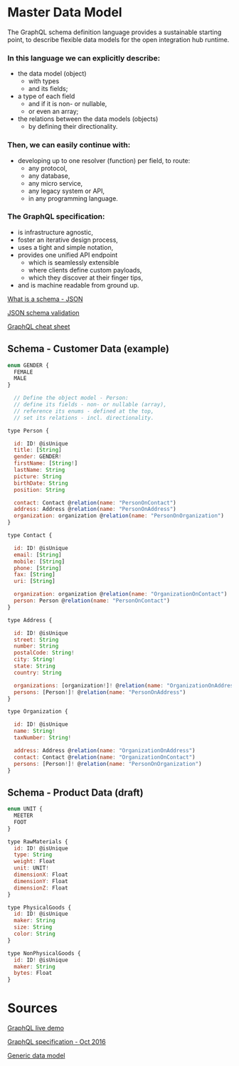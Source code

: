 # Master Data Model

The GraphQL schema definition language provides a sustainable starting point, to describe flexible data models for the open integration hub runtime.

### In this language we can explicitly describe:
* the data model (object)
  * with types
  * and its fields;
* a type of each field
  * and if it is non- or nullable,
  * or even an array;
* the relations between the data models (objects)
  * by defining their directionality.

### Then, we can easily continue with:
* developing up to one resolver (function) per field, to route:
  * any protocol,
  * any database,
  * any micro service,
  * any legacy system or API,
  * in any programming language.

### The GraphQL specification:
* is infrastructure agnostic,
* foster an iterative design process,
* uses a tight and simple notation,
* provides one unified API endpoint
  * which is seamlessly extensible
  * where clients define custom payloads,
  * which they discover at their finger tips,
* and is machine readable from ground up.

[What is a schema - JSON](https://spacetelescope.github.io/understanding-json-schema/about.html#about)

[JSON schema validation](https://www.highly.co/hl/rwKOijEQwI4JfP)

[GraphQL cheat sheet](https://github.com/openintegrationhub/innovation/blob/master/evaluations/sources/graphql-shorthand-notation-cheat-sheet.pdf)

## Schema - Customer Data (example)
```javascript
enum GENDER {
  FEMALE
  MALE
}

  // Define the object model - Person:
  // define its fields - non- or nullable (array),
  // reference its enums - defined at the top,
  // set its relations - incl. directionality.

type Person {

  id: ID! @isUnique
  title: [String]
  gender: GENDER!
  firstName: [String!]
  lastName: String
  picture: String
  birthDate: String
  position: String

  contact: Contact @relation(name: "PersonOnContact")
  address: Address @relation(name: "PersonOnAddress")
  organization: organization @relation(name: "PersonOnOrganization")
}

type Contact {

  id: ID! @isUnique
  email: [String]
  mobile: [String]
  phone: [String]
  fax: [String]
  uri: [String]

  organization: organization @relation(name: "OrganizationOnContact")
  person: Person @relation(name: "PersonOnContact")
}

type Address {

  id: ID! @isUnique
  street: String
  number: String
  postalCode: String!
  city: String!
  state: String
  country: String

  organizations: [organization!]! @relation(name: "OrganizationOnAddress")
  persons: [Person!]! @relation(name: "PersonOnAddress")
}

type Organization {

  id: ID! @isUnique
  name: String!
  taxNumber: String!

  address: Address @relation(name: "OrganizationOnAddress")
  contact: Contact @relation(name: "OrganizationOnContact")
  persons: [Person!]! @relation(name: "PersonOnOrganization")
}
```
## Schema - Product Data (draft)
```javascript
enum UNIT {
  MEETER
  FOOT
}

type RawMaterials {
  id: ID! @isUnique
  type: String
  weight: Float
  unit: UNIT!
  dimensionX: Float
  dimensionY: Float
  dimensionZ: Float
}

type PhysicalGoods {
  id: ID! @isUnique
  maker: String
  size: String
  color: String
}

type NonPhysicalGoods {
  id: ID! @isUnique
  maker: String
  bytes: Float
}
```
# Sources
[GraphQL live demo](http://graphql.org/swapi-graphql)

[GraphQL specification - Oct 2016](http://facebook.github.io/graphql/October2016/)

[Generic data model](https://en.wikipedia.org/wiki/Generic_data_model)
